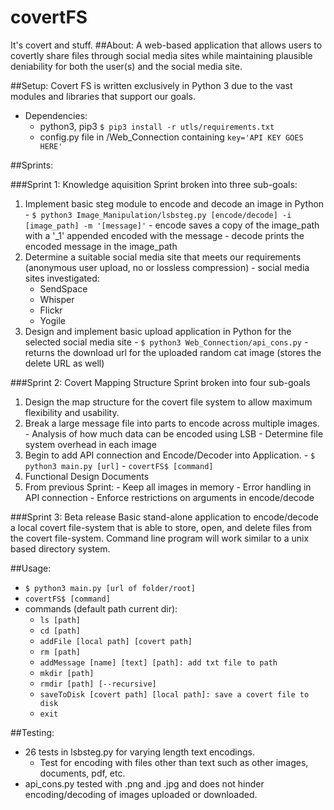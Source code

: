 # covertFS
It's covert and stuff. 
##About: 
  A web-based application that allows users to covertly share files through social media sites while maintaining plausible deniability for both the user(s) and the social media site. 

##Setup: 
  Covert FS is written exclusively in Python 3 due to the vast modules and libraries that support our goals. 
  
  - Dependencies:
    - python3, pip3 `$ pip3 install -r utls/requirements.txt`
    - config.py file in /Web_Connection containing `key='API KEY GOES HERE'`

##Sprints: 

###Sprint 1: Knowledge aquisition
Sprint broken into three sub-goals: 
  1. Implement basic steg module to encode and decode an image in Python 
    - `$ python3 Image_Manipulation/lsbsteg.py [encode/decode] -i [image_path] -m '[message]'`
    - encode saves a copy of the image_path with a '_1' appended encoded with the message
    - decode prints the encoded message in the image_path
  2. Determine a suitable social media site that meets our requirements (anonymous user upload, no or lossless compression)
    - social media sites investigated:
      - SendSpace
      - Whisper
      - Flickr
      - Yogile
  3. Design and implement basic upload application in Python for the selected social media site 
    - `$ python3 Web_Connection/api_cons.py`
    - returns the download url for the uploaded random cat image (stores the delete URL as well)

###Sprint 2: Covert Mapping Structure
Sprint broken into four sub-goals
  1. Design the map structure for the covert file system to allow maximum flexibility and usability. 
  2. Break a large message file into parts to encode across multiple images. 
    - Analysis of how much data can be encoded using LSB
    - Determine file system overhead in each image 
  3. Begin to add API connection and Encode/Decoder into Application. 
    - `$ python3 main.py [url]`
    - `covertFS$ [command]`
  4. Functional Design Documents
  5. From previous Sprint: 
    - Keep all images in memory
    - Error handling in API connection
    - Enforce restrictions on arguments in encode/decode

###Sprint 3: Beta release
  Basic stand-alone application to encode/decode a local covert file-system that is able to store, open, and delete files from the covert file-system. Command line program will work similar to a unix based directory system. 

##Usage: 
  - `$ python3 main.py [url of folder/root]`
  - `covertFS$ [command]`
  - commands (default path current dir):
    - `ls [path]`
    - `cd [path]`
    - `addFile [local path] [covert path]`
    - `rm [path]`
    - `addMessage [name] [text] [path]: add txt file to path`
    - `mkdir [path]`
    - `rmdir [path] [--recursive]`
    - `saveToDisk [covert path] [local path]: save a covert file to disk`
    - `exit`

##Testing:
  - 26 tests in lsbsteg.py for varying length text encodings. 
    - Test for encoding with files other than text such as other images, documents, pdf, etc.
  - api_cons.py tested with .png and .jpg and does not hinder encoding/decoding of images uploaded or downloaded. 
